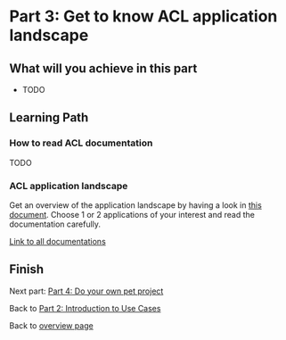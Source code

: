 # Part 3: Get to know ACL application landscape

## What will you achieve in this part

* TODO

## Learning Path

### How to read ACL documentation

TODO

### ACL application landscape

Get an overview of the application landscape by having a look in [this document](TODO).
Choose 1 or 2 applications of your interest and read the documentation carefully.

[Link to all documentations](TODO)

## Finish

Next part: [Part 4: Do your own pet project](../part-4-pet-project/main.md)

Back to [Part 2: Introduction to Use Cases](../part-2-use-cases/main.md)

Back to [overview page](../main.md)

